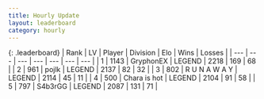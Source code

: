 ```yaml
---
title: Hourly Update
layout: leaderboard
category: hourly
---
```


{: .leaderboard}
| Rank | LV | Player | Division | Elo | Wins | Losses |
| --- | --- | --- | --- | --- | --- | --- |
| <span data-change="0">1</span> | 1143 | <span title="ID: 315148">GryphonEX</span> | LEGEND | <span data-change="0">2218</span> | <span data-change="0">169</span> | <span data-change="0">68</span> |
| <span data-change="0">2</span> | 961 | <span title="ID: 4783">pojlk</span> | LEGEND | <span data-change="4">2137</span> | <span data-change="1">82</span> | <span data-change="0">32</span> |
| <span data-change="0">3</span> | 802 | <span title="ID: 66144">R U N A W A Y</span> | LEGEND | <span data-change="0">2114</span> | <span data-change="0">45</span> | <span data-change="0">11</span> |
| <span data-change="0">4</span> | 500 | <span title="ID: 382502">Chara is hot</span> | LEGEND | <span data-change="0">2104</span> | <span data-change="0">91</span> | <span data-change="0">58</span> |
| <span data-change="0">5</span> | 797 | <span title="ID: 166888">S4b3rGG</span> | LEGEND | <span data-change="0">2087</span> | <span data-change="0">131</span> | <span data-change="0">71</span> |